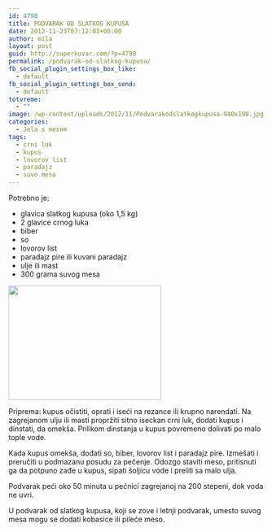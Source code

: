 ```yaml
---
id: 4798
title: PODVARAK OD SLATKOG KUPUSA
date: 2012-11-23T07:12:03+00:00
author: mila
layout: post
guid: http://superkuvar.com/?p=4798
permalink: /podvarak-od-slatkog-kupusa/
fb_social_plugin_settings_box_like:
  - default
fb_social_plugin_settings_box_send:
  - default
totvreme:
  - ""
image: /wp-content/uploads/2012/11/Podvarakodslatkogkupusa-940x198.jpg
categories:
  - Jela s mesom
tags:
  - crni luk
  - kupus
  - lovorov list
  - paradajz
  - suvo meso
---
```

Potrebno je:

  * glavica slatkog kupusa (oko 1,5 kg)
  * 2 glavice crnog luka
  * biber
  * so
  * lovorov list
  * paradajz pire ili kuvani paradajz
  * ulje ili mast
  * 300 grama suvog mesa

<img class="alignnone size-medium wp-image-4799" title="Podvarakodslatkogkupusa" src="//superkuvar.com/wp-content/uploads/2012/11/Podvarakodslatkogkupusa-300x225.jpg" alt="" width="300" height="225" /> 

Priprema: kupus očistiti, oprati i iseći na rezance ili krupno narendati. Na zagrejanom ulju ili masti propržiti sitno iseckan crni luk, dodati kupus i dinstati, da omekša. Prilikom dinstanja u kupus povremeno dolivati po malo tople vode.

Kada kupus omekša, dodati so, biber, lovorov list i paradajz pire. Izmešati i preručiti u podmazanu posudu za pečenje. Odozgo staviti meso, pritisnuti ga da potpuno zađe u kupus, sipati šoljicu vode i preliti sa malo ulja.

Podvarak peći oko 50 minuta u pećnici zagrejanoj na 200 stepeni, dok voda ne uvri.

U podvarak od slatkog kupusa, koji se zove i letnji podvarak, umesto suvog mesa mogu se dodati kobasice ili pileće meso.
